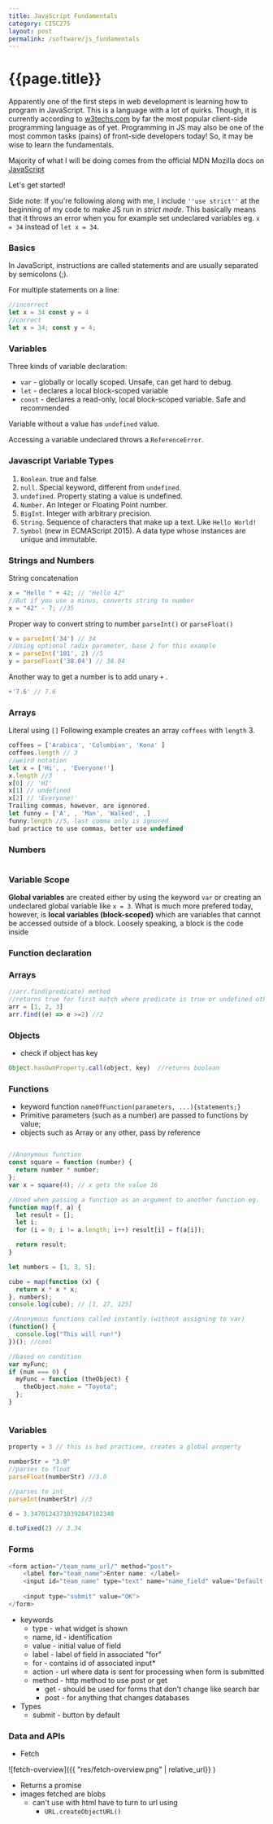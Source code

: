 ```yaml
---
title: JavaScript Fundamentals
category: CISC275
layout: post
permalink: /software/js_fundamentals
---
```

# {{page.title}}
Apparently one of the first steps in web development is learning how to program in JavaScript. This is a language with a lot of quirks. Though, it is currently according to [w3techs.com](https://w3techs.com/technologies/overview/client_side_language) by far the most popular client-side programming language as of yet. Programming in JS may also be one of the most common tasks (pains) of front-side developers today! So, it may be wise to learn the fundamentals. 

Majority of what I will be doing comes from the official MDN Mozilla docs on [JavaScript](https://developer.mozilla.org/en-US/docs/Web/JavaScript/Guide/) 

Let's get started!

Side note: If you're following along with me, I include ``''use strict''`` at the beginning of my code to make JS run in *strict mode*. This basically means that it throws an error when you for example set undeclared variables eg. `` x = 34 `` instead of ``let x = 34``. 

### Basics
In JavaScript, instructions are called statements and are usually separated by semicolons (;). 

For multiple statements on a line: 
```js
//incorrect
let x = 34 const y = 4
//correct
let x = 34; const y = 4;
```

### Variables
Three kinds of variable declaration:  
* ``var`` - globally or locally scoped. Unsafe, can get hard to debug. 
* ``let`` - declares a local block-scoped variable
* ``const`` - declares a read-only, local block-scoped variable. Safe and recommended

Variable without a value has ``undefined`` value. 

Accessing a variable undeclared throws a ``ReferenceError``. 

### Javascript Variable Types

1. ``Boolean``. true and false.
2. ``null``. Special keyword, different from ``undefined``. 
3. ``undefined``. Property stating a value is undefined. 
4. ``Number``. An Integer or Floating Point number. 
5. ``BigInt``. Integer with arbitrary precision. 
6. ``String``. Sequence of characters that make up a text. Like ``Hello World!``
7. ``Symbol`` (new in ECMAScript 2015). A data type whose instances are unique and immutable.

### Strings and Numbers
String concatenation
```js
x = "Hello " + 42; // "Hello 42"
//But if you use a minus, converts string to number
x = "42" - 7; //35
```
Proper way to convert string to number
``parseInt()`` or ``parseFloat()``
```js
v = parseInt('34') // 34
//Using optional radix parameter, base 2 for this example
x = parseInt('101', 2) //5
y = parseFloat('38.04') // 38.04
```
Another way to get a number is to add unary ``+`` .
```js
+'7.6' // 7.6
```

### Arrays
Literal using ``[]`` Following example creates an array ``coffees`` with ``length`` 3. 
```js
coffees = ['Arabica', 'Columbian', 'Kona' ]
coffees.length // 3
//weird notation
let x = ['Hi', , 'Everyone!']
x.length //3
x[0] // 'HI'
x[1] // undefined
x[2] // 'Everyone!'
Trailing commas, however, are ignnored. 
let funny = ['A', , 'Man', 'Walked', ,]
funny.length //5, last comma only is ignored
bad practice to use commas, better use undefined
 ```

 ### Numbers
 ```js

```
### Variable Scope

**Global variables** are created either by using the keyword ``var`` or creating an undeclared global variable like ``x = 3``. What is much more prefered today, however, is **local variables (block-scoped)** which are variables that cannot be accessed outside of a block. Loosely speaking, a block is the code inside 


### Function declaration
### Arrays
```js
//arr.find(predicate) method
//returns true for first match where predicate is true or undefined otherwise
arr = [1, 2, 3]
arr.find((e) => e >=2) //2
```



### Objects
  
* check if object has key
```js 
Object.hasOwnProperty.call(object, key)  //returns boolean
```
### Functions

* keyword function ``nameOfFunction(parameters, ...){statements;}``
* Primitive parameters (such as a number) are passed to functions by value;
* objects such as Array or any other, pass by reference

```js

//Anonymous function
const square = function (number) {
  return number * number;
};
var x = square(4); // x gets the value 16

//Used when passing a function as an argument to another function eg.
function map(f, a) {
  let result = [];
  let i;
  for (i = 0; i != a.length; i++) result[i] = f(a[i]);

  return result;
}

let numbers = [1, 3, 5];

cube = map(function (x) {
  return x * x * x;
}, numbers);
console.log(cube); // [1, 27, 125]

//Anonymous functions called instantly (without assigning to var)
(function() { 
  console.log("This will run!")
})(); //cool 

//based on condition
var myFunc;
if (num === 0) {
  myFunc = function (theObject) {
    theObject.make = "Toyota";
  };
}



```

### Variables
```js
property = 3 // this is bad practicee, creates a global property

numberStr = "3.0"
//parses to float
parseFloat(numberStr) //3.0

//parses to int
parseInt(numberStr) //3

d = 3.34701243710392847102348

d.toFixed(2) // 3.34
```

### Forms 

```js
<form action="/team_name_url/" method="post">
    <label for="team_name">Enter name: </label>
    <input id="team_name" type="text" name="name_field" value="Default name for team.">
    
    <input type="submit" value="OK">
</form>
```
* keywords
  * type - what widget is shown
  * name, id - identification
  * value - initial value of field
  * label - label of field in associated "for" 
  * for - contains id of associated input* 
  * action - url where data is sent for processing when form is submitted
  * method - http method to use post or get
    * get - should be used for forms that don't change like search bar
    * post - for anything that changes databases 
* Types
  * submit - button by default 

### Data and APIs
* Fetch

![fetch-overview]({{ "res/fetch-overview.png" | relative_url}} )
* Returns a promise
* images fetched are blobs
  * can't use with html have to turn to url using
    * ``URL.createObjectURL()``